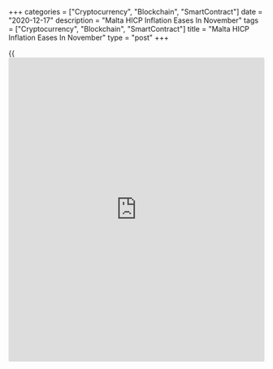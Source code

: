 +++
categories = ["Cryptocurrency", "Blockchain", "SmartContract"]
date = "2020-12-17"
description = "Malta HICP Inflation Eases In November"
tags = ["Cryptocurrency", "Blockchain", "SmartContract"]
title = "Malta HICP Inflation Eases In November"
type = "post"
+++

{{<iframe id="large-banner" src="https://www.bounty.group/#slide=5.0" width="100%" height="600" scrolling="no" style="border: 0px solid rgb(216, 221, 230); border-radius: 3px;">}}

Malta's EU measure of inflation eased in November, data from the
National Statistics Office showed on Thursday.

The EU measure of harmonized index of consumer prices, or HICP, rose 0.2
percent year-on-year in November, after a 0.6 percent increase in
October. In September, the index rose 0.5 percent.

Education cost gained 4.8 percent yearly in November. Prices for food
and non-alcoholic beverages, and [health][1] grew 2.6 percent and 2.2
percent, respectively.

Meanwhile, prices for clothing and footwear, and furnishings, household
equipment and routine household maintenance decreased 5.0 percent and
1.6 percent, respectively.

On a monthly basis, the HICP fell 3.4 percent in November.

For comments and feedback [contact](https://www.playgroundfx.com/contact/): editorial@rtt[news](https://www.letsplayfx.com/blog/forex-news-website/).com

[Economic News][2]

 **What parts of the world are seeing the best (and worst) economic
performances lately? Click[here][3] to check out our [Econ Scorecard][3]
and find out! See up-to-the-moment [ranking](https://www.playgroundfx.com/blog/crypto-exchange-ranking/)s for the best and worst
performers in [GDP][4], [unemployment rate][5], [inflation][6] and much
more.**

   1. www.rtt[news](https://www.letsplayfx.com/blog/forex-news-website/).com/Content/Health.aspx
   2. www.rtt[news](https://www.letsplayfx.com/blog/forex-news-website/).com/Content/EconomicNews.aspx
   3. www.rtt[news](https://www.letsplayfx.com/blog/forex-news-website/).com/economic-scorecard/world-rank/industrial-production/highest-performance.aspx
   4. www.rtt[news](https://www.letsplayfx.com/blog/forex-news-website/).com/economic-scorecard/world-rank/GDP/highest-performance.aspx
   5. www.rtt[news](https://www.letsplayfx.com/blog/forex-news-website/).com/economic-scorecard/world-rank/unemployment-rate/lowest-performance.aspx
   6. www.rtt[news](https://www.letsplayfx.com/blog/forex-news-website/).com/economic-scorecard/world-rank/CPI/highest-performance.aspx
